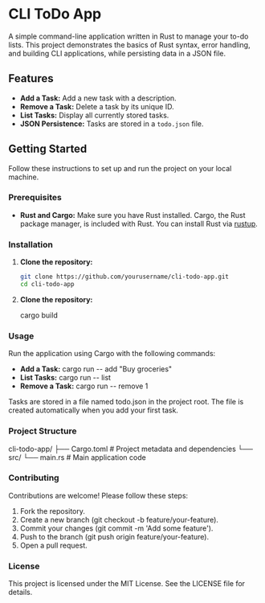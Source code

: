 # CLI ToDo App

A simple command-line application written in Rust to manage your to-do lists. This project demonstrates the basics of Rust syntax, error handling, and building CLI applications, while persisting data in a JSON file.

## Features

- **Add a Task:** Add a new task with a description.
- **Remove a Task:** Delete a task by its unique ID.
- **List Tasks:** Display all currently stored tasks.
- **JSON Persistence:** Tasks are stored in a `todo.json` file.

## Getting Started

Follow these instructions to set up and run the project on your local machine.

### Prerequisites

- **Rust and Cargo:** Make sure you have Rust installed. Cargo, the Rust package manager, is included with Rust. You can install Rust via [rustup](https://rustup.rs/).

### Installation

1. **Clone the repository:**

   ```bash
   git clone https://github.com/yourusername/cli-todo-app.git
   cd cli-todo-app

2. **Clone the repository:**

   cargo build

### Usage
Run the application using Cargo with the following commands:

- **Add a Task:**
  cargo run -- add "Buy groceries"
- **List Tasks:**
  cargo run -- list
- **Remove a Task:**
  cargo run -- remove 1

Tasks are stored in a file named todo.json in the project root. The file is created automatically when you add your first task.

### Project Structure
cli-todo-app/
├── Cargo.toml        # Project metadata and dependencies
└── src/
    └── main.rs       # Main application code

### Contributing
Contributions are welcome! Please follow these steps:

1. Fork the repository.
2. Create a new branch (git checkout -b feature/your-feature).
3. Commit your changes (git commit -m 'Add some feature').
4. Push to the branch (git push origin feature/your-feature).
5. Open a pull request.

### License
This project is licensed under the MIT License. See the LICENSE file for details.
